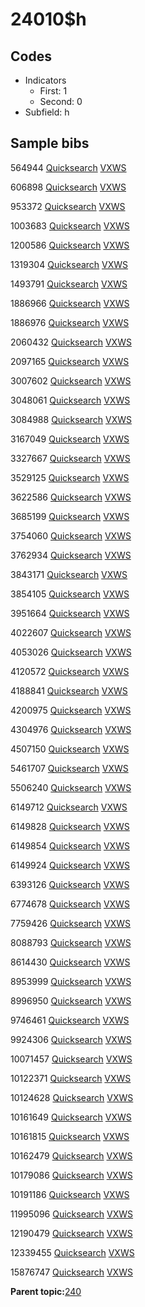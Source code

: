 # 24010$h

## Codes

-   Indicators
    -   First: 1
    -   Second: 0
-   Subfield: h

## Sample bibs

564944 [Quicksearch](https://search.library.yale.edu/catalog/564944) [VXWS](http://prodorbis.library.yale.edu:7014/vxws/GetHoldingsService?bibId=564944)

606898 [Quicksearch](https://search.library.yale.edu/catalog/606898) [VXWS](http://prodorbis.library.yale.edu:7014/vxws/GetHoldingsService?bibId=606898)

953372 [Quicksearch](https://search.library.yale.edu/catalog/953372) [VXWS](http://prodorbis.library.yale.edu:7014/vxws/GetHoldingsService?bibId=953372)

1003683 [Quicksearch](https://search.library.yale.edu/catalog/1003683) [VXWS](http://prodorbis.library.yale.edu:7014/vxws/GetHoldingsService?bibId=1003683)

1200586 [Quicksearch](https://search.library.yale.edu/catalog/1200586) [VXWS](http://prodorbis.library.yale.edu:7014/vxws/GetHoldingsService?bibId=1200586)

1319304 [Quicksearch](https://search.library.yale.edu/catalog/1319304) [VXWS](http://prodorbis.library.yale.edu:7014/vxws/GetHoldingsService?bibId=1319304)

1493791 [Quicksearch](https://search.library.yale.edu/catalog/1493791) [VXWS](http://prodorbis.library.yale.edu:7014/vxws/GetHoldingsService?bibId=1493791)

1886966 [Quicksearch](https://search.library.yale.edu/catalog/1886966) [VXWS](http://prodorbis.library.yale.edu:7014/vxws/GetHoldingsService?bibId=1886966)

1886976 [Quicksearch](https://search.library.yale.edu/catalog/1886976) [VXWS](http://prodorbis.library.yale.edu:7014/vxws/GetHoldingsService?bibId=1886976)

2060432 [Quicksearch](https://search.library.yale.edu/catalog/2060432) [VXWS](http://prodorbis.library.yale.edu:7014/vxws/GetHoldingsService?bibId=2060432)

2097165 [Quicksearch](https://search.library.yale.edu/catalog/2097165) [VXWS](http://prodorbis.library.yale.edu:7014/vxws/GetHoldingsService?bibId=2097165)

3007602 [Quicksearch](https://search.library.yale.edu/catalog/3007602) [VXWS](http://prodorbis.library.yale.edu:7014/vxws/GetHoldingsService?bibId=3007602)

3048061 [Quicksearch](https://search.library.yale.edu/catalog/3048061) [VXWS](http://prodorbis.library.yale.edu:7014/vxws/GetHoldingsService?bibId=3048061)

3084988 [Quicksearch](https://search.library.yale.edu/catalog/3084988) [VXWS](http://prodorbis.library.yale.edu:7014/vxws/GetHoldingsService?bibId=3084988)

3167049 [Quicksearch](https://search.library.yale.edu/catalog/3167049) [VXWS](http://prodorbis.library.yale.edu:7014/vxws/GetHoldingsService?bibId=3167049)

3327667 [Quicksearch](https://search.library.yale.edu/catalog/3327667) [VXWS](http://prodorbis.library.yale.edu:7014/vxws/GetHoldingsService?bibId=3327667)

3529125 [Quicksearch](https://search.library.yale.edu/catalog/3529125) [VXWS](http://prodorbis.library.yale.edu:7014/vxws/GetHoldingsService?bibId=3529125)

3622586 [Quicksearch](https://search.library.yale.edu/catalog/3622586) [VXWS](http://prodorbis.library.yale.edu:7014/vxws/GetHoldingsService?bibId=3622586)

3685199 [Quicksearch](https://search.library.yale.edu/catalog/3685199) [VXWS](http://prodorbis.library.yale.edu:7014/vxws/GetHoldingsService?bibId=3685199)

3754060 [Quicksearch](https://search.library.yale.edu/catalog/3754060) [VXWS](http://prodorbis.library.yale.edu:7014/vxws/GetHoldingsService?bibId=3754060)

3762934 [Quicksearch](https://search.library.yale.edu/catalog/3762934) [VXWS](http://prodorbis.library.yale.edu:7014/vxws/GetHoldingsService?bibId=3762934)

3843171 [Quicksearch](https://search.library.yale.edu/catalog/3843171) [VXWS](http://prodorbis.library.yale.edu:7014/vxws/GetHoldingsService?bibId=3843171)

3854105 [Quicksearch](https://search.library.yale.edu/catalog/3854105) [VXWS](http://prodorbis.library.yale.edu:7014/vxws/GetHoldingsService?bibId=3854105)

3951664 [Quicksearch](https://search.library.yale.edu/catalog/3951664) [VXWS](http://prodorbis.library.yale.edu:7014/vxws/GetHoldingsService?bibId=3951664)

4022607 [Quicksearch](https://search.library.yale.edu/catalog/4022607) [VXWS](http://prodorbis.library.yale.edu:7014/vxws/GetHoldingsService?bibId=4022607)

4053026 [Quicksearch](https://search.library.yale.edu/catalog/4053026) [VXWS](http://prodorbis.library.yale.edu:7014/vxws/GetHoldingsService?bibId=4053026)

4120572 [Quicksearch](https://search.library.yale.edu/catalog/4120572) [VXWS](http://prodorbis.library.yale.edu:7014/vxws/GetHoldingsService?bibId=4120572)

4188841 [Quicksearch](https://search.library.yale.edu/catalog/4188841) [VXWS](http://prodorbis.library.yale.edu:7014/vxws/GetHoldingsService?bibId=4188841)

4200975 [Quicksearch](https://search.library.yale.edu/catalog/4200975) [VXWS](http://prodorbis.library.yale.edu:7014/vxws/GetHoldingsService?bibId=4200975)

4304976 [Quicksearch](https://search.library.yale.edu/catalog/4304976) [VXWS](http://prodorbis.library.yale.edu:7014/vxws/GetHoldingsService?bibId=4304976)

4507150 [Quicksearch](https://search.library.yale.edu/catalog/4507150) [VXWS](http://prodorbis.library.yale.edu:7014/vxws/GetHoldingsService?bibId=4507150)

5461707 [Quicksearch](https://search.library.yale.edu/catalog/5461707) [VXWS](http://prodorbis.library.yale.edu:7014/vxws/GetHoldingsService?bibId=5461707)

5506240 [Quicksearch](https://search.library.yale.edu/catalog/5506240) [VXWS](http://prodorbis.library.yale.edu:7014/vxws/GetHoldingsService?bibId=5506240)

6149712 [Quicksearch](https://search.library.yale.edu/catalog/6149712) [VXWS](http://prodorbis.library.yale.edu:7014/vxws/GetHoldingsService?bibId=6149712)

6149828 [Quicksearch](https://search.library.yale.edu/catalog/6149828) [VXWS](http://prodorbis.library.yale.edu:7014/vxws/GetHoldingsService?bibId=6149828)

6149854 [Quicksearch](https://search.library.yale.edu/catalog/6149854) [VXWS](http://prodorbis.library.yale.edu:7014/vxws/GetHoldingsService?bibId=6149854)

6149924 [Quicksearch](https://search.library.yale.edu/catalog/6149924) [VXWS](http://prodorbis.library.yale.edu:7014/vxws/GetHoldingsService?bibId=6149924)

6393126 [Quicksearch](https://search.library.yale.edu/catalog/6393126) [VXWS](http://prodorbis.library.yale.edu:7014/vxws/GetHoldingsService?bibId=6393126)

6774678 [Quicksearch](https://search.library.yale.edu/catalog/6774678) [VXWS](http://prodorbis.library.yale.edu:7014/vxws/GetHoldingsService?bibId=6774678)

7759426 [Quicksearch](https://search.library.yale.edu/catalog/7759426) [VXWS](http://prodorbis.library.yale.edu:7014/vxws/GetHoldingsService?bibId=7759426)

8088793 [Quicksearch](https://search.library.yale.edu/catalog/8088793) [VXWS](http://prodorbis.library.yale.edu:7014/vxws/GetHoldingsService?bibId=8088793)

8614430 [Quicksearch](https://search.library.yale.edu/catalog/8614430) [VXWS](http://prodorbis.library.yale.edu:7014/vxws/GetHoldingsService?bibId=8614430)

8953999 [Quicksearch](https://search.library.yale.edu/catalog/8953999) [VXWS](http://prodorbis.library.yale.edu:7014/vxws/GetHoldingsService?bibId=8953999)

8996950 [Quicksearch](https://search.library.yale.edu/catalog/8996950) [VXWS](http://prodorbis.library.yale.edu:7014/vxws/GetHoldingsService?bibId=8996950)

9746461 [Quicksearch](https://search.library.yale.edu/catalog/9746461) [VXWS](http://prodorbis.library.yale.edu:7014/vxws/GetHoldingsService?bibId=9746461)

9924306 [Quicksearch](https://search.library.yale.edu/catalog/9924306) [VXWS](http://prodorbis.library.yale.edu:7014/vxws/GetHoldingsService?bibId=9924306)

10071457 [Quicksearch](https://search.library.yale.edu/catalog/10071457) [VXWS](http://prodorbis.library.yale.edu:7014/vxws/GetHoldingsService?bibId=10071457)

10122371 [Quicksearch](https://search.library.yale.edu/catalog/10122371) [VXWS](http://prodorbis.library.yale.edu:7014/vxws/GetHoldingsService?bibId=10122371)

10124628 [Quicksearch](https://search.library.yale.edu/catalog/10124628) [VXWS](http://prodorbis.library.yale.edu:7014/vxws/GetHoldingsService?bibId=10124628)

10161649 [Quicksearch](https://search.library.yale.edu/catalog/10161649) [VXWS](http://prodorbis.library.yale.edu:7014/vxws/GetHoldingsService?bibId=10161649)

10161815 [Quicksearch](https://search.library.yale.edu/catalog/10161815) [VXWS](http://prodorbis.library.yale.edu:7014/vxws/GetHoldingsService?bibId=10161815)

10162479 [Quicksearch](https://search.library.yale.edu/catalog/10162479) [VXWS](http://prodorbis.library.yale.edu:7014/vxws/GetHoldingsService?bibId=10162479)

10179086 [Quicksearch](https://search.library.yale.edu/catalog/10179086) [VXWS](http://prodorbis.library.yale.edu:7014/vxws/GetHoldingsService?bibId=10179086)

10191186 [Quicksearch](https://search.library.yale.edu/catalog/10191186) [VXWS](http://prodorbis.library.yale.edu:7014/vxws/GetHoldingsService?bibId=10191186)

11995096 [Quicksearch](https://search.library.yale.edu/catalog/11995096) [VXWS](http://prodorbis.library.yale.edu:7014/vxws/GetHoldingsService?bibId=11995096)

12190479 [Quicksearch](https://search.library.yale.edu/catalog/12190479) [VXWS](http://prodorbis.library.yale.edu:7014/vxws/GetHoldingsService?bibId=12190479)

12339455 [Quicksearch](https://search.library.yale.edu/catalog/12339455) [VXWS](http://prodorbis.library.yale.edu:7014/vxws/GetHoldingsService?bibId=12339455)

15876747 [Quicksearch](https://search.library.yale.edu/catalog/15876747) [VXWS](http://prodorbis.library.yale.edu:7014/vxws/GetHoldingsService?bibId=15876747)

**Parent topic:**[240](../../tags/240/240.md)

